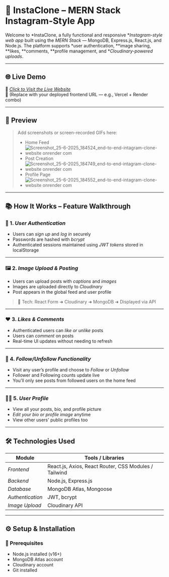 # 📸 InstaClone – MERN Stack Instagram-Style App

Welcome to *InstaClone, a fully functional and responsive **Instagram-style web app* built using the *MERN Stack* — MongoDB, Express.js, React.js, and Node.js. The platform supports *user authentication, **image sharing, **likes, **comments, **profile management, and **Cloudinary-powered uploads*.

---

## 🌐 Live Demo

🚀 [*Click to Visit the Live Website*](https://end-to-end-intagram-clone-website.onrender.com)  
🧪 (Replace with your deployed frontend URL — e.g., Vercel + Render combo)

---

## 📸 Preview

> Add screenshots or screen-recorded GIFs here:
> - Home Feed
> - ![Screenshot_25-6-2025_184524_end-to-end-intagram-clone-website onrender com](https://github.com/user-attachments/assets/7d2cd6db-fd52-4cd1-a1dd-60d8d0827b2a)
> - Post Creation
> - ![Screenshot_25-6-2025_184749_end-to-end-intagram-clone-website onrender com](https://github.com/user-attachments/assets/983b7416-71bb-4665-ae50-5dda6b2db9cc)
> - Profile Page
> - ![Screenshot_25-6-2025_184552_end-to-end-intagram-clone-website onrender com](https://github.com/user-attachments/assets/ca4d86dd-32ea-43bb-ab1b-5f02d50b97da)
---

## 📚 How It Works – Feature Walkthrough

### 👤 1. *User Authentication*
- Users can *sign up* and *log in* securely
- Passwords are hashed with *bcrypt*
- Authenticated sessions maintained using *JWT tokens* stored in localStorage

---

### 🖼 2. *Image Upload & Posting*
- Users can upload posts with *captions* and *images*
- Images are uploaded directly to *Cloudinary*
- Post appears in the global feed and user profile

> 🔧 Tech: React Form ➜ Cloudinary ➜ MongoDB ➜ Displayed via API

---

### ❤ 3. *Likes & Comments*
- Authenticated users can *like or unlike* posts
- Users can *comment* on posts
- Real-time UI updates without needing to refresh

---

### 👥 4. *Follow/Unfollow Functionality*
- Visit any user’s profile and choose to *Follow* or *Unfollow*
- Follower and Following counts update live
- You’ll only see posts from followed users on the home feed

---

### 🙍‍♂ 5. *User Profile*
- View all your posts, bio, and profile picture
- *Edit your bio or profile image* anytime
- View other users' public profiles too

---

## 🛠 Technologies Used

| Module         | Tools / Libraries                                   |
|----------------|-----------------------------------------------------|
| *Frontend*   | React.js, Axios, React Router, CSS Modules / Tailwind |
| *Backend*    | Node.js, Express.js                                 |
| *Database*   | MongoDB Atlas, Mongoose                             |
| *Authentication* | JWT, bcrypt                                     |
| *Image Upload* | Cloudinary API                                    |

---

## ⚙ Setup & Installation

### 📝 Prerequisites
- Node.js installed (v16+)
- MongoDB Atlas account
- Cloudinary account
- Git installed
